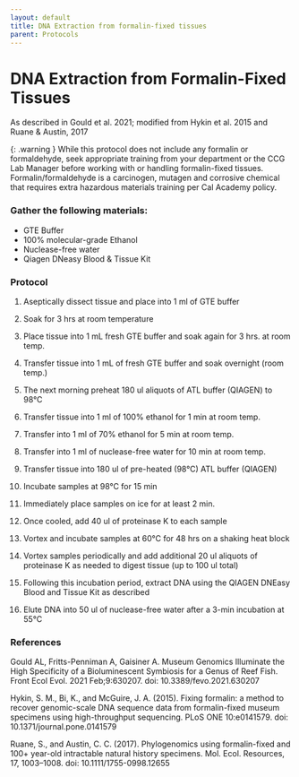 ```yaml
---
layout: default
title: DNA Extraction from formalin-fixed tissues
parent: Protocols
---
```


# DNA Extraction from Formalin-Fixed Tissues
As described in Gould et al. 2021; modified from Hykin et al. 2015 and Ruane & Austin, 2017

{: .warning } 
While this protocol does not include any formalin or formaldehyde, seek appropriate training from your department or the CCG Lab Manager before working with or handling formalin-fixed tissues. Formalin/formaldehyde is a carcinogen, mutagen and corrosive chemical that requires extra hazardous materials training per Cal Academy policy.

### Gather the following materials:
- GTE Buffer
- 100% molecular-grade Ethanol
- Nuclease-free water
- Qiagen DNeasy Blood & Tissue Kit

### Protocol
1. Aseptically dissect tissue and place into 1 ml of GTE buffer 

2. Soak for 3 hrs at room temperature

3. Place tissue into 1 mL fresh GTE buffer and soak again for 3 hrs. at room temp. 

4. Transfer tissue into 1 mL of fresh GTE buffer and soak overnight (room temp.)

5. The next morning preheat 180 ul aliquots of ATL buffer (QIAGEN) to 98°C

6. Transfer tissue into 1 ml of 100% ethanol for 1 min at room temp.

7. Transfer into 1 ml of 70% ethanol for 5 min at room temp.

8. Transfer into 1 ml of nuclease-free water for 10 min at room temp.

9. Transfer tissue into 180 ul of pre-heated (98°C) ATL buffer (QIAGEN) 

10. Incubate samples at 98°C for 15 min

11. Immediately place samples on ice for at least 2 min. 

12. Once cooled, add 40 ul of proteinase K to each sample

13. Vortex and incubate samples at 60°C for 48 hrs on a shaking heat block 

14. Vortex samples periodically and add additional 20 ul aliquots of proteinase K as needed to digest tissue (up to 100 ul total) 

15. Following this incubation period, extract DNA using the QIAGEN DNEasy Blood and Tissue Kit as described 

16. Elute DNA into 50 ul of nuclease-free water after a 3-min incubation at 55°C

### References

Gould AL, Fritts-Penniman A, Gaisiner A. Museum Genomics Illuminate the High Specificity of a Bioluminescent Symbiosis for a Genus of Reef Fish. Front Ecol Evol. 2021 Feb;9:630207. doi: 10.3389/fevo.2021.630207

Hykin, S. M., Bi, K., and McGuire, J. A. (2015). Fixing formalin: a method to recover genomic-scale DNA sequence data from formalin-fixed museum specimens using high-throughput sequencing. PLoS ONE 10:e0141579. doi: 10.1371/journal.pone.0141579

Ruane, S., and Austin, C. C. (2017). Phylogenomics using formalin-fixed and 100+ year-old intractable natural history specimens. Mol. Ecol. Resources, 17, 1003–1008. doi: 10.1111/1755-0998.12655
